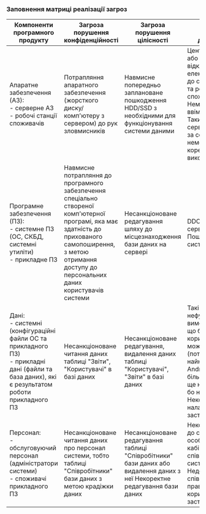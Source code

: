 ### Заповнення матриці реалізації загроз

|Компоненти програмного продукту|Загроза порушення конфіденційності|Загроза порушення цілісності|Загроза порушення доступності|
|----|----|----|----|
|Апаратне забезпечення (АЗ):<br>- серверне АЗ <br>- робочі станції споживачів	|Потрапляння апаратного забезпечення (жорсткого диску/ комп'ютеру з сервером) до рук зловмисників	|Навмисне попередньо заплановане пошкодження HDD/SSD з необхідними для функціонування системи даними	|Централізоване або навмисне відключення електропостачання до серверного АЗ та робочих станцій споживачів Неможливість ввімкнути сервер Такий стан серверу, що веде за собою неможливість його коректного використання|
|Програмне забезпечення (ПЗ):<br>- системне ПЗ (ОС, СКБД, системні утиліти) <br>- прикладне ПЗ	|Навмисне потрапляння до програмного забезпечення спеціально створеної комп'ютерної програмі, яка має здатність до прихованого самопоширення, з метою отримання доступу до персональних даних користувачів системи|Несанкціоноване редагування шляху до місцезнаходження бази даних на сервері|DDOS-атака на сервер Пошкодження системи|
|Дані:<br>- системні (конфігураційні файли ОС та прикладного ПЗ)<br>- прикладні дані (файли та база даних), які є результатом роботи прикладного ПЗ|Несанкціоноване читання даних таблиці "Звіти", "Користувачі" в базі даних|Несанкціоноване редагування, видалення даних таблиці "Користувачі", "Звіти" в базі даних|Такі нефункціональні вимоги застосунку, що більшість користувачів не може реалізувати (потрібна лише найновіша ОС Android, що більшість людей ще не встановили, бо не встигли) Некоректні налаштування застосунку|
|Персонал:<br>- обслуговуючий персонал (адміністратори системи)<br>- споживачі прикладного ПЗ|Несанкціоноване читання даних про персонал системи, тобто таблиці "Співробітники" бази даних з метою крадіжки даних|Несанкціоноване редагування таблиці "Співробітники" бази даних або видалення даних з неї Некоректне редагування бази даних|Некоректний вхід до свого особистого кабінету співробітника системи Недотримання співробітником правил користування застосунком| Некоректний вхід до свого особистого кабінету співробітника системи Недотримання співробітником правил користування застосунком|
